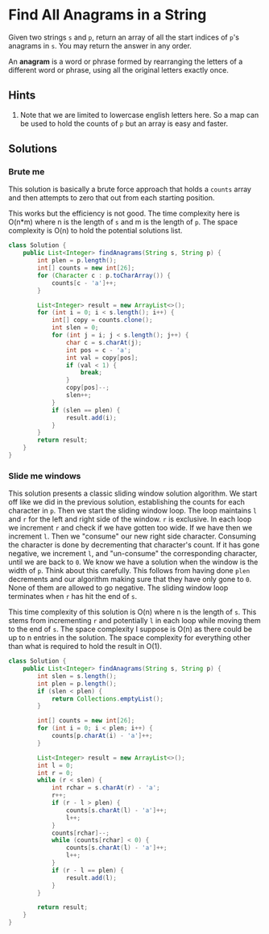 # Find All Anagrams in a String

Given two strings `s` and `p`, return an array of all the start indices of
`p`'s anagrams in `s`. You may return the answer in any order.

An **anagram** is a word or phrase formed by rearranging the letters of a
different word or phrase, using all the original letters exactly once.

## Hints

1. Note that we are limited to lowercase english letters here. So a map can be
   used to hold the counts of `p` but an array is easy and faster.

## Solutions

### Brute me

This solution is basically a brute force approach that holds a `counts` array
and then attempts to zero that out from each starting position.

This works but the efficiency is not good. The time complexity here is O(n*m)
where n is the length of `s` and m is the length of `p`. The space complexity
is O(n) to hold the potential solutions list.

```java
class Solution {
    public List<Integer> findAnagrams(String s, String p) {
        int plen = p.length();
        int[] counts = new int[26];
        for (Character c : p.toCharArray()) {
            counts[c - 'a']++;
        }

        List<Integer> result = new ArrayList<>();
        for (int i = 0; i < s.length(); i++) {
            int[] copy = counts.clone();
            int slen = 0;
            for (int j = i; j < s.length(); j++) {
                char c = s.charAt(j);
                int pos = c - 'a';
                int val = copy[pos];
                if (val < 1) {
                    break;
                }
                copy[pos]--;
                slen++;
            }
            if (slen == plen) {
                result.add(i);
            }
        }
        return result;
    }
}
```

### Slide me windows

This solution presents a classic sliding window solution algorithm. We start
off like we did in the previous solution, establishing the counts for each
character in `p`. Then we start the sliding window loop. The loop maintains
`l` and `r` for the left and right side of the window. `r` is exclusive. In
each loop we increment `r` and check if we have gotten too wide. If we have
then we increment `l`. Then we "consume" our new right side character.
Consuming the character is done by decrementing that character's count. If it
has gone negative, we increment `l`, and "un-consume" the corresponding
character, until we are back to `0`. We know we have a solution when the window
is the width of `p`. Think about this carefully. This follows from having done
`plen` decrements and our algorithm making sure that they have only gone to
`0`. None of them are allowed to go negative. The sliding window loop
terminates when `r` has hit the end of `s`.

This time complexity of this solution is O(n) where n is the length of `s`.
This stems from incrementing `r` and potentially `l` in each loop while moving
them to the end of `s`. The space complexity I suppose is O(n) as there could
be up to n entries in the solution. The space complexity for everything
other than what is required to hold the result in O(1).

```java
class Solution {
    public List<Integer> findAnagrams(String s, String p) {
        int slen = s.length();
        int plen = p.length();
        if (slen < plen) {
            return Collections.emptyList();
        }

        int[] counts = new int[26];
        for (int i = 0; i < plen; i++) {
            counts[p.charAt(i) - 'a']++;
        }

        List<Integer> result = new ArrayList<>();
        int l = 0;
        int r = 0;
        while (r < slen) {
            int rchar = s.charAt(r) - 'a';
            r++;
            if (r - l > plen) {
                counts[s.charAt(l) - 'a']++;
                l++;
            }
            counts[rchar]--;
            while (counts[rchar] < 0) {
                counts[s.charAt(l) - 'a']++;
                l++;
            }
            if (r - l == plen) {
                result.add(l);
            }
        }

        return result;
    }
}
```
